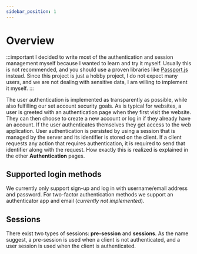 ```yaml
---
sidebar_position: 1
---
```


# Overview
:::important
I decided to write most of the authentication and session management myself because I wanted to learn and try it myself. Usually this is not recommended, and you should use a proven libraries like [Passport.js](https://www.passportjs.org/) instead. Since this project is just a hobby project, I do not expect many users, and we are not dealing with sensitive data, I am willing to implement it myself.
:::

The user authentication is implemented as transparently as possible, while also fulfilling our set account security goals. As is typical for websites, a user is greeted with an authentication page when they first visit the website. They can then choose to create a new account or log in if they already have an account. If the user authenticates themselves they get access to the web application. User authentication is persisted by using a session that is managed by the server and its identifier is stored on the client. If a client requests any action that requires authentication, it is required to send that identifier along with the request. How exactly this is realized is explained in the other **Authentication** pages.

## Supported login methods
We currently only support sign-up and log in with username/email address and password. For two-factor authentication methods we support an authenticator app and email (*currently not implemented*).

## Sessions
There exist two types of sessions: **pre-session** and **sessions**.
As the name suggest, a pre-session is used when a client is not authenticated, and a user session is used when the client is authenticated.